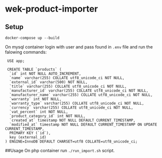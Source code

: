 # wek-product-importer
## Setup
```
docker-compose up --build
```
On mysql container login with user and pass found in `.env` file and run the falowing commands:

```mysql
 USE app;

 CREATE TABLE `products` (
  `id` int NOT NULL AUTO_INCREMENT,
  `name` varchar(255) COLLATE utf8_unicode_ci NOT NULL,
  `external_id` varchar(500) NOT NULL,
  `title` varchar(255) COLLATE utf8_unicode_ci NOT NULL,
  `manufacturer_id` varchar(255) COLLATE utf8_unicode_ci NOT NULL,
  `manufacturer_name` varchar(255) COLLATE utf8_unicode_ci NOT NULL,
  `warranty` int NOT NULL,
  `warranty_type` varchar(255) COLLATE utf8_unicode_ci NOT NULL,
  `currency` varchar(255) COLLATE utf8_unicode_ci NOT NULL,
  `vat_percent` int NOT NULL,
  `product_category_id` int NOT NULL,
  `created_at` timestamp NOT NULL DEFAULT CURRENT_TIMESTAMP,
  `modified_at` timestamp NOT NULL DEFAULT CURRENT_TIMESTAMP ON UPDATE CURRENT_TIMESTAMP,
  PRIMARY KEY (`id`),
  key (external_id)
) ENGINE=InnoDB DEFAULT CHARSET=utf8 COLLATE=utf8_unicode_ci;
```

##Usage
On php container run `./run_import.sh` script.